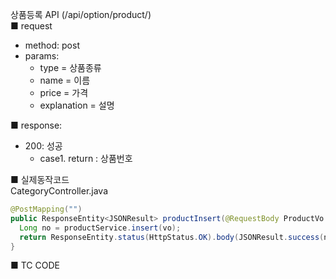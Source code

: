 상품등록 API (/api/option/product/)  
■ request
   - method: post
   - params:
      - type = 상품종류  
      - name = 이름  
      - price = 가격  
      - explanation = 설명  
  
■ response:  
   - 200: 성공  
      - case1. return : 상품번호  
  
■ 실제동작코드  
CategoryController.java  
```java
@PostMapping("")
public ResponseEntity<JSONResult> productInsert(@RequestBody ProductVo vo) {
  Long no = productService.insert(vo);
  return ResponseEntity.status(HttpStatus.OK).body(JSONResult.success(no));
}
```
  
■ TC CODE  
  
 <tc code>
